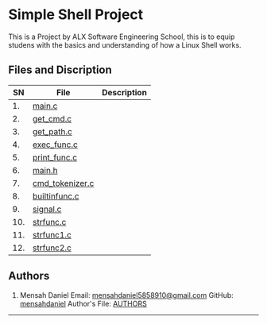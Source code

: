 # Simple Shell Project

This is a Project by ALX Software Engineering School, this is to equip studens with the basics and understanding of how a Linux Shell works.

## Files and Discription

| SN | File | Description |
| --- | ---- | ----------- |
| 1. | [main.c](./main.c) |  |
| 2. | [get\_cmd.c](./get_cmd.c) |  |
| 3. | [get\_path.c](./get_path.c) |  |
| 4. | [exec\_func.c](./execute_func.c) |  |
| 5. | [print\_func.c](./print_func.c) |  |
| 6. | [main.h](./main.h) |  |
| 7. | [cmd\_tokenizer.c](./cmd_tokenizer.c) |  |
| 8. | [builtinfunc.c](./builtinfunc.c) |  |
| 9. | [signal.c](./signal.c) |  |
| 10. | [strfunc.c](./strfunc.c) |  |
| 11. | [strfunc1.c](./strfunc1.c) |  |
| 12. | [strfunc2.c](./strfunc2.c) |  |

## Authors

1. Mensah Daniel
Email: [mensahdaniel5858910@gmail.com](mailto:mensahdaniel5858910@gmail.com)
GitHub: [mensahdaniel](https://github.com/mensahdaniel)
Author's File: [AUTHORS](./AUTHORS)

- - -

<br>
<br>
